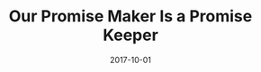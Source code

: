 ---
title: "Our Promise Maker Is a Promise Keeper"
speaker: "Barry Gin"
date: "2017-10-01"
sermonUrl: "//35.190.93.184/sermons/20171008_sunday_dr_steven_bryan_resurrection_and_the_great_commission.mp3"
---